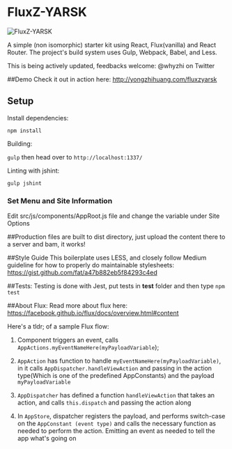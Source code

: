 FluxZ-YARSK
================
![FluxZ-YARSK](http://i.imgur.com/BnsU1Hs.png)

A simple (non isomorphic) starter kit using React, Flux(vanilla) and React Router. The project's build system uses Gulp, Webpack, Babel, and Less. 

This is being actively updated, feedbacks welcome: @whyzhi on Twitter

##Demo
Check it out in action here: http://yongzhihuang.com/fluxzyarsk

## Setup

Install dependencies:

`npm install`

Building:

`gulp` then head over to `http://localhost:1337/`

Linting with jshint:

`gulp jshint`

### Set Menu and Site Information
Edit src/js/components/AppRoot.js file and change the variable under Site Options

##Production
files are built to dist directory, just upload the content there to a server and bam, it works!

##Style Guide
This boilerplate uses LESS, and closely follow Medium guideline for how to properly do maintainable stylesheets: https://gist.github.com/fat/a47b882eb5f84293c4ed


##Tests:
Testing is done with Jest, put tests in __test__ folder and then type `npm test`

##About Flux:
Read more about flux here: https://facebook.github.io/flux/docs/overview.html#content

Here's a tldr; of a sample Flux flow:

1. Component triggers an event, calls `AppActions.myEventNameHere(myPayloadVariable`);

2. `AppAction` has function to handle `myEventNameHere(myPayloadVariable)`, in it calls `AppDispatcher.handleViewAction` and passing in the action type(Which is one of the predefined AppConstants) and the payload `myPayloadVariable`

3. `AppDispatcher` has defined a function `handleViewAction` that takes an action, and calls `this.dispatch` and passing the action along

4. In `AppStore`, dispatcher registers the payload, and performs switch-case on the `AppConstant (event type)` and calls the necessary function as needed to perform the action.  Emitting an event as needed to tell the app what's going on
